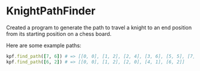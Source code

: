 # KnightPathFinder

Created a program to generate the path to travel a knight to an end position from its starting position on a chess board.

Here are some example paths:

```ruby
kpf.find_path([7, 6]) # => [[0, 0], [1, 2], [2, 4], [3, 6], [5, 5], [7, 6]]
kpf.find_path([6, 2]) # => [[0, 0], [1, 2], [2, 0], [4, 1], [6, 2]]
```
